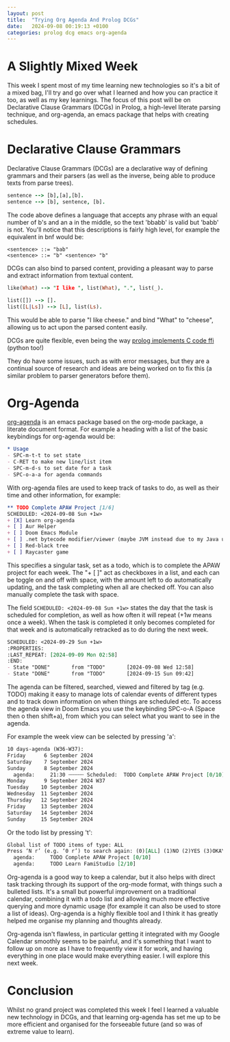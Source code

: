 ```yaml
---
layout: post
title:  "Trying Org Agenda And Prolog DCGs"
date:   2024-09-08 00:19:13 +0100
categories: prolog dcg emacs org-agenda
---
```


# A Slightly Mixed Week
This week I spent most of my time learning new technologies so it's a bit of a mixed bag, I'll try and go over what I learned and how you can practice it too, as well as my key learnings. The focus of this post will be on Declarative Clause Grammars (DCGs) in Prolog, a high-level literate parsing technique, and org-agenda, an emacs package that helps with creating schedules.

# Declarative Clause Grammars
Declarative Clause Grammars (DCGs) are a declarative way of defining grammars and their parsers (as well as the inverse, being able to produce texts from parse trees). 

```prolog
sentence --> [b],[a],[b].
sentence --> [b], sentence, [b].
```

The code above defines a language that accepts any phrase with an equal number of b's and an a in the middle, so the text 'bbabb' is valid but 'babb' is not. You'll notice that this descriptions is fairly high level, for example the equivalent in bnf would be:
```bnf
<sentence> ::= "bab"
<sentence> ::= "b" <sentence> "b"
```

DCGs can also bind to parsed content, providing a pleasant way to parse and extract information from textual content.
```prolog
like(What) --> "I like ", list(What), ".", list(_).

list([]) --> [].
list([L|Ls]) --> [L], list(Ls).
```
This would be able to parse "I like cheese." and bind "What" to "cheese", allowing us to act upon the parsed content easily.

DCGs are quite flexible, even being the way [prolog implements C code ffi](https://github.com/JanWielemaker/ffi) (python too!)

They do have some issues, such as with error messages, but they are a continual source of research and ideas are being worked on to fix this (a similar problem to parser generators before them).

# Org-Agenda
[org-agenda](https://orgmode.org/manual/Agenda-Views.html) is an emacs package based on the org-mode package, a literate document format. For example a heading with a list of the basic keybindings for org-agenda would be:
```org
* Usage
- SPC-m-t-t to set state
- C-RET to make new line/list item
- SPC-m-d-s to set date for a task
- SPC-o-a-a for agenda commands
```

With org-agenda files are used to keep track of tasks to do, as well as their time and other information, for example:
```org
** TODO Complete APAW Project [1/6]
SCHEDULED: <2024-09-08 Sun +1w>
+ [X] Learn org-agenda
+ [ ] Aur Helper
+ [ ] Doom Emacs Module
+ [ ] .net bytecode modifier/viewer (maybe JVM instead due to my Java usage with android)
+ [ ] Red-black tree
+ [ ] Raycaster game
```
This specifies a singular task, set as a todo, which is to complete the APAW project for each week. The "+ [ ]" act as checkboxes in a list, and each can be toggle on and off with space, with the amount left to do automatically updating, and the task completing when all are checked off. You can also manually complete the task with space.

The field ```SCHEDULED: <2024-09-08 Sun +1w>``` states the day that the task is scheduled for completion, as well as how often it will repeat (+1w means once a week). When the task is completed it only becomes completed for that week and is automatically retracked as to do during the next week.
```org
SCHEDULED: <2024-09-29 Sun +1w>
:PROPERTIES:
:LAST_REPEAT: [2024-09-09 Mon 02:58]
:END:
- State "DONE"       from "TODO"       [2024-09-08 Wed 12:58]
- State "DONE"       from "TODO"       [2024-09-15 Sun 09:42]
```

The agenda can be filtered, searched, viewed and filtered by tag (e.g. TODO) making it easy to manage lots of calendar events of different types and to track down information on when things are scheduled etc. To access the agenda view in Doom Emacs you use the keybinding SPC-o-A (Space then o then shift+a), from which you can select what you want to see in the agenda. 

For example the week view can be selected by pressing 'a':
```org
10 days-agenda (W36-W37):
Friday      6 September 2024
Saturday    7 September 2024
Sunday      8 September 2024
  agenda:     21:30 ┄┄┄┄┄ Scheduled:  TODO Complete APAW Project [0/10]
Monday      9 September 2024 W37
Tuesday    10 September 2024
Wednesday  11 September 2024
Thursday   12 September 2024
Friday     13 September 2024
Saturday   14 September 2024
Sunday     15 September 2024
```

Or the todo list by pressing 't':
```org
Global list of TODO items of type: ALL
Press ‘N r’ (e.g. ‘0 r’) to search again: (0)[ALL] (1)NO (2)YES (3)OKAY (4)[X] (5)[?] (6)[-] (7)[ ] (8)KILL (9)DONE (10)IDEA (11)HOLD (12)WAIT (13)STRT (14)LOOP (15)PROJ (16)TODO
  agenda:     TODO Complete APAW Project [0/10]
  agenda:     TODO Learn FamiStudio [2/10]
```

Org-agenda is a good way to keep a calendar, but it also helps with direct task tracking through its support of the org-mode format, with things such a bulleted lists. It's a small but powerful improvement on a traditional calendar, combining it with a todo list and allowing much more effective querying and more dynamic usage (for example it can also be used to store a list of ideas). Org-agenda is a highly flexible tool and I think it has greatly helped me organise my planning and thoughts already.

Org-agenda isn't flawless, in particular getting it integrated with my Google Calendar smoothly seems to be painful, and it's something that I want to follow up on more as I have to frequently view it for work, and having everything in one place would make everything easier. I will explore this next week.

# Conclusion
Whilst no grand project was completed this week I feel I learned a valuable new technology in DCGs, and that learning org-agenda has set me up to be more efficient and organised for the forseeable future (and so was of extreme value to learn).
